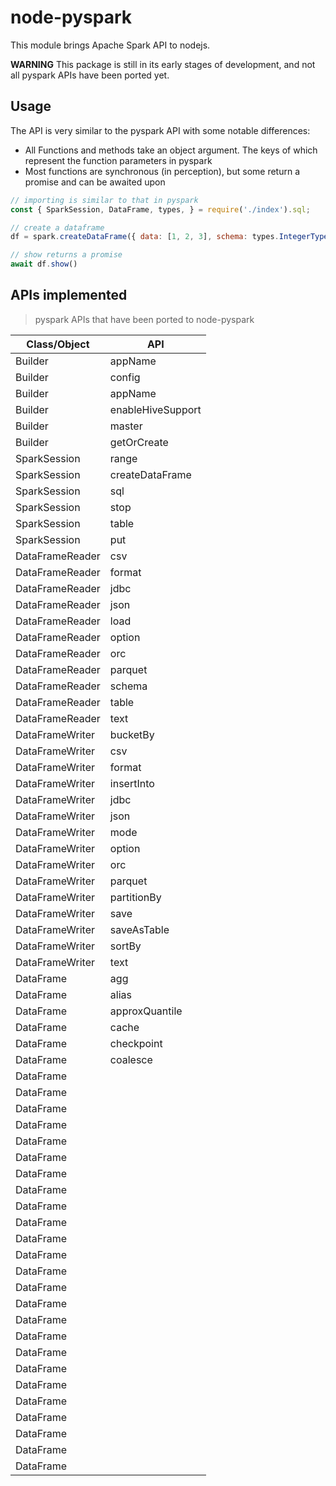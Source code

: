 # node-pyspark

This module brings Apache Spark API to nodejs.

**WARNING**
This package is still in its early stages of development, and not all pyspark APIs have been ported yet.

## Usage
The API is very similar to the pyspark API with some notable differences:
- All Functions and methods take an object argument. The keys of which represent the function parameters in pyspark
- Most functions are synchronous (in perception), but some return a promise and can be awaited upon

```js
// importing is similar to that in pyspark
const { SparkSession, DataFrame, types, } = require('./index').sql;

// create a dataframe
df = spark.createDataFrame({ data: [1, 2, 3], schema: types.IntegerType() })

// show returns a promise
await df.show()

```

## APIs implemented

> pyspark APIs that have been ported to node-pyspark

| Class/Object    | API               |
| --------------- | ----------------- |
| Builder         | appName           |
| Builder         | config            |
| Builder         | appName           |
| Builder         | enableHiveSupport |
| Builder         | master            |
| Builder         | getOrCreate       |
| SparkSession    | range             |
| SparkSession    | createDataFrame   |
| SparkSession    | sql               |
| SparkSession    | stop              |
| SparkSession    | table             |
| SparkSession    | put               |
| DataFrameReader | csv               |
| DataFrameReader | format            |
| DataFrameReader | jdbc              |
| DataFrameReader | json              |
| DataFrameReader | load              |
| DataFrameReader | option            |
| DataFrameReader | orc               |
| DataFrameReader | parquet           |
| DataFrameReader | schema            |
| DataFrameReader | table             |
| DataFrameReader | text              |
| DataFrameWriter | bucketBy          |
| DataFrameWriter | csv               |
| DataFrameWriter | format            |
| DataFrameWriter | insertInto        |
| DataFrameWriter | jdbc              |
| DataFrameWriter | json              |
| DataFrameWriter | mode              |
| DataFrameWriter | option            |
| DataFrameWriter | orc               |
| DataFrameWriter | parquet           |
| DataFrameWriter | partitionBy       |
| DataFrameWriter | save              |
| DataFrameWriter | saveAsTable       |
| DataFrameWriter | sortBy            |
| DataFrameWriter | text              |
| DataFrame       | agg               |
| DataFrame       | alias             |
| DataFrame       | approxQuantile    |
| DataFrame       | cache             |
| DataFrame       | checkpoint        |
| DataFrame       | coalesce          |
| DataFrame       |                   |
| DataFrame       |                   |
| DataFrame       |                   |
| DataFrame       |                   |
| DataFrame       |                   |
| DataFrame       |                   |
| DataFrame       |                   |
| DataFrame       |                   |
| DataFrame       |                   |
| DataFrame       |                   |
| DataFrame       |                   |
| DataFrame       |                   |
| DataFrame       |                   |
| DataFrame       |                   |
| DataFrame       |                   |
| DataFrame       |                   |
| DataFrame       |                   |
| DataFrame       |                   |
| DataFrame       |                   |
| DataFrame       |                   |
| DataFrame       |                   |
| DataFrame       |                   |
| DataFrame       |                   |
| DataFrame       |                   |
| DataFrame       |                   |
